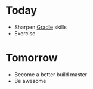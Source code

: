 # Today
  * Sharpen [Gradle](http://gradle.org) skills
  * Exercise

# Tomorrow
  * Become a better build master
  * Be awesome

